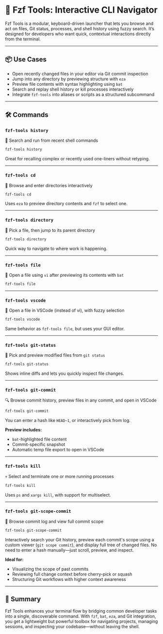 # 🚀 Fzf Tools: Interactive CLI Navigator

Fzf Tools is a modular, keyboard-driven launcher that lets you browse and act on files, Git status, processes, and shell history using fuzzy search. It’s designed for developers who want quick, contextual interactions directly from the terminal.

---

## 📦 Use Cases

- Open recently changed files in your editor via Git commit inspection
- Jump into any directory by previewing structure with `eza`
- Preview file contents with syntax highlighting using `bat`
- Search and replay shell history or kill processes interactively
- Integrate `fzf-tools` into aliases or scripts as a structured subcommand

---

## 🛠 Commands

### `fzf-tools history`

📜 Search and run from recent shell commands

```bash
fzf-tools history
```

Great for recalling complex or recently used one-liners without retyping.

---

### `fzf-tools cd`

📂 Browse and enter directories interactively

```bash
fzf-tools cd
```

Uses `eza` to preview directory contents and `fzf` to select one.

---

### `fzf-tools directory`

📁 Pick a file, then jump to its parent directory

```bash
fzf-tools directory
```

Quick way to navigate to where work is happening.

---

### `fzf-tools file`

📝 Open a file using `vi` after previewing its contents with `bat`

```bash
fzf-tools file
```

---

### `fzf-tools vscode`

🧠 Open a file in VSCode (instead of vi), with fuzzy selection

```bash
fzf-tools vscode
```

Same behavior as `fzf-tools file`, but uses your GUI editor.

---

### `fzf-tools git-status`

📂 Pick and preview modified files from `git status`

```bash
fzf-tools git-status
```

Shows inline diffs and lets you quickly inspect file changes.

---

### `fzf-tools git-commit`

🔍 Browse commit history, preview files in any commit, and open in VSCode

```bash
fzf-tools git-commit
```

You can enter a hash like `HEAD~1`, or interactively pick from log.

**Preview includes:**
- `bat`-highlighted file content
- Commit-specific snapshot
- Automatic temp file export to open in VSCode

---

### `fzf-tools kill`

💀 Select and terminate one or more running processes

```bash
fzf-tools kill
```

Uses `ps` and `xargs kill`, with support for multiselect.

---

### `fzf-tools git-scope-commit`

🧠 Browse commit log and view full commit scope

```bash
fzf-tools git-scope-commit
```

Interactively search your Git history, preview each commit's scope using a custom viewer (`git scope commit`), and display full tree of changed files. No need to enter a hash manually—just scroll, preview, and inspect.

**Ideal for:**
- Visualizing the scope of past commits
- Reviewing full change context before cherry-pick or squash
- Structuring Git workflows with higher context awareness

---

## 🧠 Summary

Fzf Tools enhances your terminal flow by bridging common developer tasks into a single, discoverable command. With `fzf`, `bat`, `eza`, and Git integration, you get a lightweight but powerful toolbox for navigating projects, managing sessions, and inspecting your codebase—without leaving the shell.
